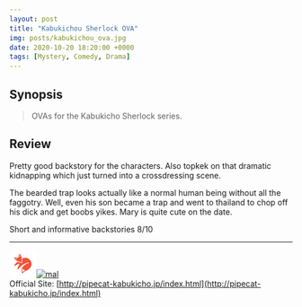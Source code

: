 ```yaml
---
layout: post
title: "Kabukichou Sherlock OVA"
img: posts/kabukichou_ova.jpg 
date: 2020-10-20 18:20:00 +0000
tags: [Mystery, Comedy, Drama]
---
```


## Synopsis
>OVAs for the Kabukicho Sherlock series.

## Review
Pretty good backstory for the characters. Also topkek on that dramatic kidnapping which just turned into a crossdressing scene.

The bearded trap looks actually like a normal human being without all the faggotry. Well, even his son became a trap and went to thailand to chop off his dick and get boobs yikes. Mary is quite cute on the date.
   
Short and informative backstories 8/10

---

[![kitsu](..\assets\img\kitsu.png)](https://kitsu.io/anime/kabukichou-sherlock-ova)[![mal](..\assets\img\mal.ico)](https://myanimelist.net/anime/41659/Kabukichou_Sherlock_OVA)  
Official Site: [http://pipecat-kabukicho.jp/index.html](http://pipecat-kabukicho.jp/index.html)